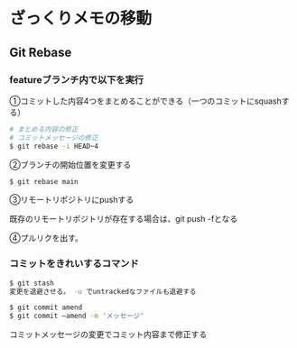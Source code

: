 # ざっくりメモの移動

## Git Rebase

### featureブランチ内で以下を実行

①コミットした内容4つをまとめることができる（一つのコミットにsquashする）

```bash
# まとめる内容の修正
# コミットメッセージの修正
$ git rebase -i HEAD~4
```

②ブランチの開始位置を変更する

```bash
$ git rebase main
```

③リモートリポジトリにpushする

既存のリモートリポジトリが存在する場合は、git push -fとなる

④プルリクを出す。

### コミットをきれいするコマンド

```bash
$ git stash
変更を退避させる。 -u でuntrackedなファイルも退避する
```

```bash
$ git commit amend
$ git commit —amend -m 'メッセージ'
```

コミットメッセージの変更でコミット内容まで修正する
